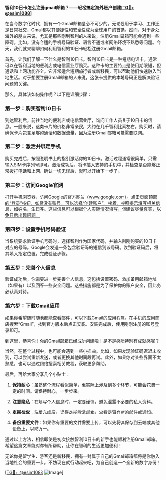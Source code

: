 **智利10日卡怎么注册gmail邮箱？——轻松搞定海外账户创建[[TG💪+ @esim1088](https://t.me/s/esim1088)]**

在当今数字化时代，拥有一个Gmail邮箱是必不可少的。无论是用于学习、工作还是日常社交，Gmail都以其便捷性和安全性成为全球用户的首选。然而，对于身处海外的朋友来说，尤其是那些刚到智利的人来说，注册Gmail邮箱可能会遇到一些障碍。比如，没有合适的手机号码验证、语言不通或者网络环境不熟悉等问题。今天，我们就来聊聊如何利用智利的10日卡轻松注册Gmail邮箱。

首先，让我们了解一下什么是智利10日卡。智利10日卡是一种短期电话卡，通常可以在智利当地的便利店或电信营业厅购买。这种卡的主要特点是使用期限短，但通话和上网功能齐全。它非常适合短期旅行者或新移民，可以帮助他们快速融入当地生活。对于想要注册Gmail邮箱的人来说，这张卡提供的本地号码正是解决验证问题的关键。

那么，具体该如何操作呢？以下是详细步骤：

### 第一步：购买智利10日卡

到达智利后，前往当地的便利店或电信营业厅，询问工作人员关于10日卡的信息。一般来说，这类卡片的价格非常亲民，大约在几千智利比索左右。购买时，请确保卡片包含足够的通话和数据流量，因为注册Gmail邮箱可能需要联网。

### 第二步：激活并绑定手机

购买完成后，按照说明书上的指引激活你的10日卡。激活过程通常很简单，只需输入SIM卡序列号即可。激活成功后，将卡插入支持的手机中，并检查是否能够正常拨打电话和上网。确认一切无误后，就可以开始下一步了。

### 第三步：访问Google官网

打开手机浏览器，访问Google的官方网站（www.google.com）。点击页面顶部的“登录”按钮，如果没有账号，可以选择“创建账户”。接着，按照提示填写相关信息，如姓名、生日等。这些信息可以根据个人实际情况填写，但建议尽量真实，以免日后出现问题。

### 第四步：设置手机号码验证

当系统要求验证手机号码时，选择智利作为国家代码，并输入刚刚购买的10日卡对应的号码。Google会发送一条包含验证码的短信到该号码。收到验证码后，将其填入指定位置，完成验证步骤。

### 第五步：完善个人信息

验证成功后，你需要进一步完善个人信息。这包括设置密码、添加备用邮箱地址（如果有）以及回答一些安全问题。这些措施都是为了保护你的账户安全，因此务必认真对待。

### 第六步：下载Gmail应用

如果你希望随时随地都能查看邮件，可以下载Gmail的应用程序。在手机的应用商店搜索“Gmail”，找到官方版本后点击安装。安装完成后，使用刚刚注册的账号登录即可。

到这里，恭喜你！你的Gmail邮箱已经成功创建啦！是不是感觉特别有成就感呢？

当然，在整个过程中，也可能会遇到一些小插曲。比如，如果发现验证码迟迟未收到，可以尝试重新发送，或者更换其他时间段再试。此外，如果你对某些界面不太熟悉，也可以通过网络搜索相关教程，获取更多帮助。

最后，再给大家分享几个小贴士：

1. **保持耐心**：虽然整个流程看似简单，但实际上涉及到多个环节，可能会花费一定的时间。请保持耐心，一步步来。
   
2. **注意隐私**：在填写个人信息时，一定要谨慎，避免泄露不必要的私人资料。

3. **定期检查**：注册完成后，记得定期登录邮箱，查看是否有新的邮件或通知。

4. **备份重要文件**：如果你有重要的文件需要上传，可以先将其保存到云端或其他设备上，以防万一。

通过以上方法，相信即使是初次接触智利10日卡的新手也能顺利注册Gmail邮箱。希望这篇文章能对你有所帮助，让你在智利的生活更加便利！

无论你是留学生、游客还是新移民，拥有一封属于自己的Gmail邮箱都将是你融入当地社会的重要一步。不妨现在就行动起来吧，为自己创造一个全新的数字身份！

[[TG💪+ @esim1088](https://t.me/s/esim1088) ![Image](https://i.postimg.cc/4NQfJmqS/Snipaste-2025-05-13-00-14-12.png)]